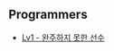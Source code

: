 ## Programmers

* [Lv1 - 완주하지 못한 선수](https://github.com/y2sec/Algorithm/blob/master/Programmers/Lv1_1.py)
